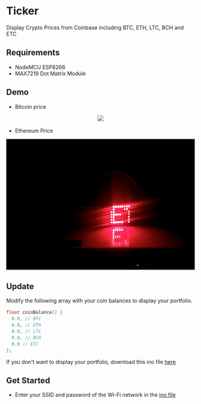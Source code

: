 # Ticker
Display Crypto Prices from Coinbase including BTC, ETH, LTC, BCH and ETC


## Requirements
- NodeMCU ESP8266
- MAX7219 Dot Matrix Module

## Demo

- Bitcoin price
 <p align="center">
 <img src = "/Demo/BTCDemo.gif" height = "350" >
</p>


- Ethereum Price
 <p align="center">
 <img src = "/Demo/ETHDemo.gif" height = "350" >
</p>

## Update 
Modify the following array with your coin balances to display your portfolio.

```c
float coinBalance[] {
  0.0, // BTC
  0.0, // ETH
  0.0, // LTC
  0.0, // BCH
  0.0 // ETC
};
```
If you don't want to display your portfolio, download this ino file [here](https://github.com/LemaMichael/Ticker/files/2613270/CoinbaseTicker-No-Portfolio.ino.zip)

## Get Started
- Enter your SSID and password of the Wi-Fi network in the [ino file](https://github.com/LemaMichael/Ticker/blob/ec17c1491a1fecc3da36ab58bc1a7bdb270c2c04/CoinbaseTicker/CoinbaseTicker.ino#L42-L43)
